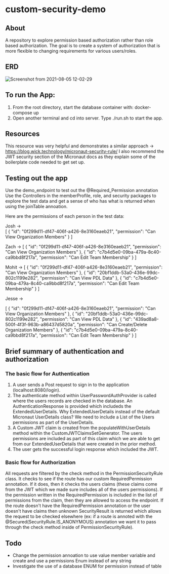 # custom-security-demo

## About
A repository to explore permission based authorization rather than role based authorization.  The goal is to create a system of authorization that is more flexible to changing requirements for various users/roles. 

## ERD

![Screenshot from 2021-08-05 12-02-29](https://user-images.githubusercontent.com/58009556/128391454-5539af57-add1-451c-b8e3-d6aeb76c1f25.png)

## To run the App:
1) From the root directory, start the database container with: docker-compose up
2) Open another terminal and cd into server.  Type ./run.sh to start the app. 


## Resources
This resource was very helpful and demonstrates a similar approach -> https://blog.wick.technology/micronaut-security-rule/
I also recommend the JWT security section of the Micronaut docs as they explain some of the boilerplate code needed to get set up. 

## Testing out the app
Use the demo_endpoint to test out the @Required_Permission annotation
Use the Controllers in the memberProfile, role, and security packages to explore the test data and get a sense of who has what is returned when using the joinTable annoation. 


Here are the permissions of each person in the test data:

Josh ->     
    [
      {
        "id": "0f299d11-df47-406f-a426-8e3160eaeb21",
        "permission": "Can View Organization Members"
      }
    ]

Zach -> 
[
    {
        "id": "0f299d11-df47-406f-a426-8e3160eaeb21",
        "permission": "Can View Organization Members"
    },
    {
        "id": "c7b4d5e0-09ba-479a-8c40-ca9bbd8f217a",
        "permission": "Can Edit Team Membership"
    }
]

Mohit -> 
[
    {
        "id": "0f299d11-df47-406f-a426-8e3160eaeb21",
        "permission": "Can View Organization Members"
    },
    {
        "id": "20bf1ddb-53a0-436e-99dc-802c1199e282",
        "permission": "Can View PDL Data"
    },
    {
        "id": "c7b4d5e0-09ba-479a-8c40-ca9bbd8f217a",
        "permission": "Can Edit Team Membership"
    }
]

Jesse -> 

[
    {
        "id": "0f299d11-df47-406f-a426-8e3160eaeb21",
        "permission": "Can View Organization Members"
    },
    {
        "id": "20bf1ddb-53a0-436e-99dc-802c1199e282",
        "permission": "Can View PDL Data"
    },
    {
        "id": "439ad8a8-500f-4f3f-963b-a86437d5820a",
        "permission": "Can Create/Delete Organization Members"
    },
    {
        "id": "c7b4d5e0-09ba-479a-8c40-ca9bbd8f217a",
        "permission": "Can Edit Team Membership"
    }
]


## Brief summary of authentication and authorization
### The basic flow for Authentication
1) A user sends a Post request to sign in to the application (localhost:8080/login).
2) The authenticate method within UserPasswordAuthProvider is called where the users records are checked in the database.  An AuthenticationResponse is provided which includeds the ExtendedUserDetails.  Why ExtendedUserDetails instead of the default Micronaut UserDetails class?  We need to include a List of the Users permissions as part of the UserDetails.
3) A Custom JWT claim is created from the populateWithUserDetails method within the CustomJWTClaimsSetGenerator.  The users permissions are included as part of this claim which we are able to get from our ExtendedUserDetails that were created in the prior method.
4)  The user gets the successful login response which included the JWT. 


### Basic flow for Authorization
All requests are filtered by the check method in the PermissionSecurityRule class.  It checks to see if the route has our custom RequiredPermission annotation.  If it does, then it checks the users claims (these claims come from the JWT which we made sure includes all of the users permissions).  If the permission written in the RequiredPermission is included in the list of permissions from the claim, then they are allowed to access the endpoint. 
If the route doesn't have the RequiredPermission annotation or the user doesn't have claims then unknown SecurityResult is returned which allows the request to be checked elsewhere (ex: if a route is annoted with the @Secured(SecurityRule.IS_ANONYMOUS) annotation we want it to pass through the check method inside of PermissionSecurityRule). 



## Todo
- Change the permission annoation to use value member variable and create and use a permissions Enum instead of any string
- Investigate the use of a database ENUM for permission instead of table


